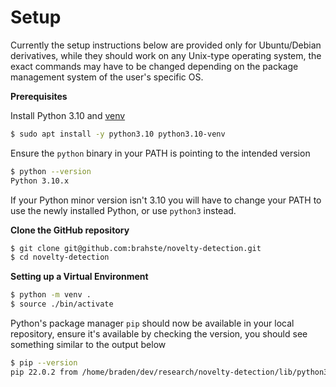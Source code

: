 # Setup

Currently the setup instructions below are provided only for Ubuntu/Debian derivatives, while they should work on any Unix-type operating system, the exact commands may have to be changed depending on the package management system of the user's specific OS.

**Prerequisites**

Install Python 3.10 and [venv](https://packaging.python.org/en/latest/tutorials/installing-packages/#creating-and-using-virtual-environments)

```bash
$ sudo apt install -y python3.10 python3.10-venv
```

Ensure the `python` binary in your PATH is pointing to the intended version

```bash
$ python --version
Python 3.10.x
```

If your Python minor version isn't 3.10 you will have to change your PATH to use the newly installed Python, or use `python3` instead.

**Clone the GitHub repository**

```bash
$ git clone git@github.com:brahste/novelty-detection.git
$ cd novelty-detection
```

**Setting up a Virtual Environment**

```bash
$ python -m venv .
$ source ./bin/activate
```

Python's package manager `pip` should now be available in your local repository, ensure it's available by checking the version, you should see something similar to the output below

```bash
$ pip --version
pip 22.0.2 from /home/braden/dev/research/novelty-detection/lib/python3.10/site-packages/pip (python 3.10)
```
